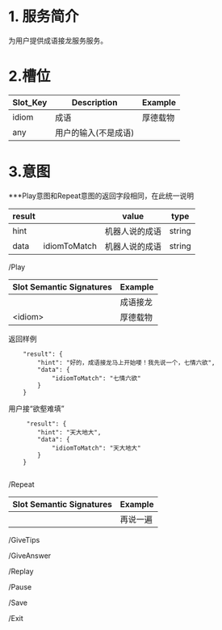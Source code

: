 # 1. 服务简介

为用户提供成语接龙服务服务。

# 2.槽位

| **Slot\_Key** | **Description** | **Example** |
| --- | --- | --- |
| idiom | 成语 | 厚德载物 |
| any | 用户的输入\(不是成语\) |  |

# 3.意图

\*\*\*Play意图和Repeat意图的返回字段相同，在此统一说明

| **result** |  | **value** | **type** |
| --- | --- | --- | --- |
| hint |  | 机器人说的成语 | string |
| data | idiomToMatch | 机器人说的成语 | string |

\/Play

| **Slot Semantic Signatures** | **Example** |
| --- | --- |
|  | 成语接龙 |
| &lt;idiom&gt; | 厚德载物 |

返回样例

```
    "result": {
        "hint": "好的，成语接龙马上开始喽！我先说一个，七情六欲",
        "data": {
            "idiomToMatch": "七情六欲"
        }
    }
```
用户接“欲壑难填”
```
     "result": {
        "hint": "天大地大",
        "data": {
            "idiomToMatch": "天大地大"
        }
    }
      
```



\/Repeat

| **Slot Semantic Signatures** | **Example** |
| --- | --- |
|  | 再说一遍 |

\/GiveTips

\/GiveAnswer

\/Replay

\/Pause

\/Save

\/Exit

